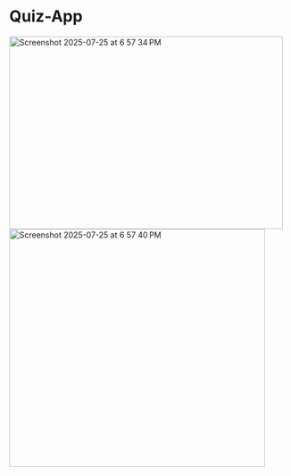 # Quiz-App

<img width="490" height="345" alt="Screenshot 2025-07-25 at 6 57 34 PM" src="https://github.com/user-attachments/assets/b27705da-e1e0-45e4-bd4b-c740eac958dd" />

<img width="458" height="426" alt="Screenshot 2025-07-25 at 6 57 40 PM" src="https://github.com/user-attachments/assets/621f5e50-bd1d-4199-bf0e-1d06c6b2ec63" />
